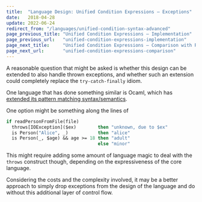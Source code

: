 ```yaml
---
title:  "Language Design: Unified Condition Expressions – Exceptions"
date:   2018-04-28
update: 2022-06-24
redirect_from: "/languages/unified-condition-syntax-advanced"
page_previous_title: "Unified Condition Expressions – Implementation"
page_previous_url:   "unified-condition-expressions-implementation"
page_next_title:     "Unified Condition Expressions – Comparison with Rust"
page_next_url:       "unified-condition-expressions-comparison"
---
```


A reasonable question that might be asked is whether this design can be extended to also handle thrown exceptions,
and whether such an extension could completely replace the `try-catch-finally` idiom.

One language that has done something similar is Ocaml, which has
[extended its pattern matching syntax/semantics](https://blog.janestreet.com/pattern-matching-and-exception-handling-unite/).

One option might be something along the lines of

```ml
if readPersonFromFile(file)
  throws[IOException]($ex)        then "unknown, due to $ex"
  is Person("Alice", _)           then "alice"
  is Person(_, $age) && age >= 18 then "adult"
                                  else "minor"
```

This might require adding some amount of language magic to deal with the `throws` construct though,
depending on the expressiveness of the core language.

Considering the costs and the complexity involved, it may be a better approach to simply drop exceptions from the design
of the language and do without this additional layer of control flow.
